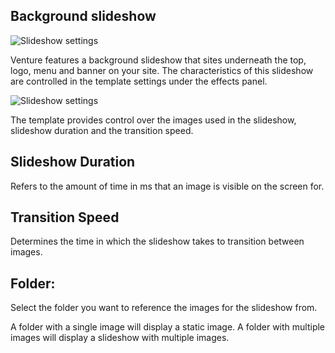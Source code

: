 Background slideshow
---

![Slideshow settings](../data/venture/images/slideshow/slideshow-overview.jpeg)

Venture features a background slideshow that sites underneath the top, logo, menu and banner on your site.
The characteristics of this slideshow are controlled in the template settings under the effects panel.

![Slideshow settings](../data/venture/images/slideshow/venture-slideshow.jpeg)


The template provides control over the images used in the slideshow, slideshow duration and the transition speed.


Slideshow Duration
---
Refers to the amount of time in ms that an image is visible on the screen for.


Transition Speed
---
Determines the time in which the slideshow takes to transition between images.


Folder:
---
Select the folder you want to reference the images for the slideshow from.

A folder with a single image will display a static image.
A folder with multiple images will display a slideshow with multiple images.



